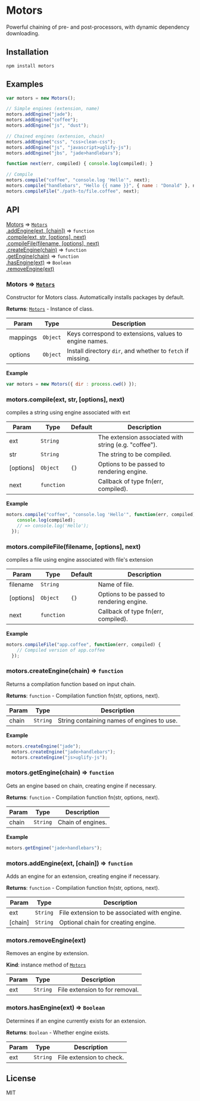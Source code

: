 # Motors

Powerful chaining of pre- and post-processors, with dynamic dependency downloading.


## Installation
```
npm install motors
```

## Examples

```js
var motors = new Motors();

// Simple engines (extension, name)
motors.addEngine("jade");
motors.addEngine("coffee");
motors.addEngine("js", "dust");

// Chained engines (extension, chain)
motors.addEngine("css", "css>clean-css");
motors.addEngine("js", "javascript>uglify-js");
motors.addEngine("jbs", "jade>handlebars");

function next(err, compiled) { console.log(compiled); }

// Compile
motors.compile("coffee", "console.log 'Hello'", next);
motors.compile("handlebars", "Hello {{ name }}", { name : "Donald" }, next);
motors.compileFile("./path-to/file.coffee", next);
```


## API

[Motors](#Motors) ⇒ <code>[Motors](#Motors)</code>  
[.addEngine(ext, [chain])](#Motors+addEngine) ⇒ <code>function</code>  
[.compile(ext, str, [options], next)](#Motors+compile)  
[.compileFile(filename, [options], next)](#Motors+compileFile)  
[.createEngine(chain)](#Motors+createEngine) ⇒ <code>function</code>  
[.getEngine(chain)](#Motors+getEngine) ⇒ <code>function</code>  
[.hasEngine(ext)](#Motors+hasEngine) ⇒ <code>Boolean</code>  
[.removeEngine(ext)](#Motors+removeEngine)  

<a name="Motors"></a>
### Motors ⇒ <code>[Motors](#Motors)</code>
Constructor for Motors class. Automatically installs packages by default.

**Returns**: <code>[Motors](#Motors)</code> - Instance of class.  

| Param | Type | Description |
| --- | --- | --- |
| mappings | <code>Object</code> | Keys correspond to extensions, values to engine names. |
| options | <code>Object</code> | Install directory `dir`, and whether to `fetch` if missing. |

**Example**  
```js
var motors = new Motors({ dir : process.cwd() });
```

<a name="Motors+compile"></a>
### motors.compile(ext, str, [options], next)
compiles a string using engine associated with ext

| Param | Type | Default | Description |
| --- | --- | --- | --- |
| ext | <code>String</code> |  | The extension associated with string (e.g. "coffee"). |
| str | <code>String</code> |  | The string to be compiled. |
| [options] | <code>Object</code> | <code>{}</code> | Options to be passed to rendering engine. |
| next | <code>function</code> |  | Callback of type fn(err, compiled). |

**Example**  
```js
motors.compile("coffee", "console.log 'Hello'", function(err, compiled) {
    console.log(compiled);
    // => console.log('Hello');
  });
```
<a name="Motors+compileFile"></a>
### motors.compileFile(filename, [options], next)
compiles a file using engine associated with file's extension

| Param | Type | Default | Description |
| --- | --- | --- | --- |
| filename | <code>String</code> |  | Name of file. |
| [options] | <code>Object</code> | <code>{}</code> | Options to be passed to rendering engine. |
| next | <code>function</code> |  | Callback of type fn(err, compiled). |

**Example**  
```js
motors.compileFile("app.coffee", function(err, compiled) {
    // Compiled version of app.coffee
  });
```
<a name="Motors+createEngine"></a>
### motors.createEngine(chain) ⇒ <code>function</code>
Returns a compilation function based on input chain.

**Returns**: <code>function</code> - Compilation function fn(str, options, next).  

| Param | Type | Description |
| --- | --- | --- |
| chain | <code>String</code> | String containing names of engines to use. |

**Example**  
```js
motors.createEngine("jade");
  motors.createEngine("jade>handlebars");
  motors.createEngine("js>uglify-js");
```
<a name="Motors+getEngine"></a>
### motors.getEngine(chain) ⇒ <code>function</code>
Gets an engine based on chain, creating engine if necessary.

**Returns**: <code>function</code> - Compilation function fn(str, options, next).  

| Param | Type | Description |
| --- | --- | --- |
| chain | <code>String</code> | Chain of engines. |

**Example**  
```js
motors.getEngine("jade>handlebars");
```
<a name="Motors+addEngine"></a>
### motors.addEngine(ext, [chain]) ⇒ <code>function</code>
Adds an engine for an extension, creating engine if necessary.

**Returns**: <code>function</code> - Compilation function fn(str, options, next).  

| Param | Type | Description |
| --- | --- | --- |
| ext | <code>String</code> | File extension to be associated with engine. |
| [chain] | <code>String</code> | Optional chain for creating engine. |

<a name="Motors+removeEngine"></a>
### motors.removeEngine(ext)
Removes an engine by extension.

**Kind**: instance method of <code>[Motors](#Motors)</code>  

| Param | Type | Description |
| --- | --- | --- |
| ext | <code>String</code> | File extension to for removal. |

<a name="Motors+hasEngine"></a>
### motors.hasEngine(ext) ⇒ <code>Boolean</code>
Determines if an engine currently exists for an extension.

**Returns**: <code>Boolean</code> - Whether engine exists.  

| Param | Type | Description |
| --- | --- | --- |
| ext | <code>String</code> | File extension to check. |

## License
MIT
